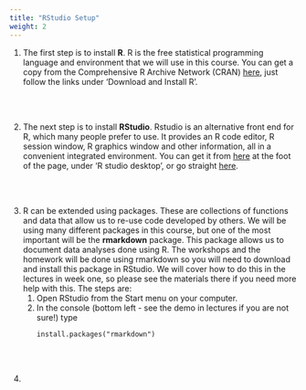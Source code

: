 ```yaml
---
title: "RStudio Setup"
weight: 2
---
```


<ol>
<li>The first step is to install <strong>R</strong>.  R is the free statistical programming language and environment that we will use in this course. You can get a copy from the Comprehensive R Archive Network (CRAN) <a href="https://cran.r-project.org/">here</a>, just follow the links under ‘Download and Install R’.

<br><br>
<li> The next step is to install <strong>RStudio</strong>. Rstudio is an alternative front end for R, which many people prefer to use. It provides an R code editor, R session window, R graphics window and other information, all in a convenient integrated environment. You can get it from <a href="https://www.rstudio.com/">here</a> at the foot of the page, under ‘R studio desktop’, or go straight <a href="https://www.rstudio.com/products/rstudio/download/#download">here</a>.

<br><br>
<li> R can be extended using packages. These are collections of functions and data that allow us to re-use code developed by others. We will be using many different packages in this course, but one of the most important will be the <strong>rmarkdown</strong> package. This package allows us to document data analyses done using R. The workshops and the homework will be done using rmarkdown so you will need to download and install this package in RStudio. We will cover how to do this in the lectures in week one, so please see the materials there if you need more help with this. The steps are:
<ol>
  <li> Open RStudio from the Start menu on your computer.
  <li> In the console (bottom left - see the demo in lectures if you are not sure!) type 

  ```{r colplot, echo = T}
  install.packages("rmarkdown")

```
  </ol>
  <br><br>
  <li>

<br><br>

</ol>
